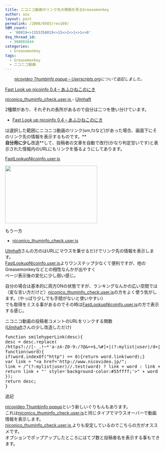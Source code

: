 ```yaml
---
title: ニコニコ動画のリンク先の情報を見るGreasemonkey
author: azu
layout: post
permalink: /2008/0503/res169/
SBM_count:
  - '00019<>1355356019<>15<>2<>1<>1<>0'
dsq_thread_id:
  - 300801644
categories:
  - Greasemonkey
tags:
  - Greasemonkey
  - ニコニコ動画
---
```

<p style="padding-left: 30px;">
  <em><span style="font-size: small;"><a href="http://userscripts.org/scripts/show/28910">nicovideo Thumbinfo popup – Userscripts.org</a>について追記しました。</span></em>
</p>

[Fast Look up nicoinfo 0.4 &#8211; あふひねこのにき][1]

[niconico\_thuminfo\_check.user.js ][2]- [Ulmhaft][3]

2種類があり、それぞれの長所があるので自分は二つを使い分けています。

*   [Fast Look up nicoinfo 0.4 &#8211; あふひねこのにき][1]

は選択した範囲にニコニコ動画のリンク(sm,fzなど)があった場合、画面下にそのリンク先の情報を表示するものです。**  
**自分用に少し**改造**して、投稿者の文章を自動で改行(かなり判定甘いです)と表示された情報内のURLにもリンクを張るようにしてあります。

[FastLookupNicoinfo.user.js][4]

[<img class="alignnone size-medium wp-image-170" title="fastlook" src="http://efcl.info/wp-content/uploads/2008/05/fastlook-300x187.png" alt="" width="300" height="187" />][5]

もう一方

*   [niconico\_thuminfo\_check.user.js ][2]

[Ulmhaft][3]さんの方のはURLにマウスを乗せるだけでリンク先の情報を表示します。  
[FastLookupNicoinfo.user.js][4]よりワンステップ少なくて便利ですが、他のGreasemonkeyなどとの相性なんかが出やすく  
ページ表示後の変化に少し弱い感じ。

自分の場合は基本的に両方ONの状態ですが、ランキングなんかの広い空間では（変な言い方だけど）[niconico\_thuminfo\_check.user.js][2]の方をよく使う気がします。（やっぱり少しでも手間がないと使いやすい）  
でも取得をミスる事があるのでその時は[FastLookupNicoinfo.user.js][4]の方で表示する感じ。

ニコニコ動画の投稿者コメントのURLをリンクする関数  
([Ulmhaft][3]さんの少し改造しただけ)

<pre class="brush:javascript;">function smilehyperLink(desc){
desc = desc.replace(
/https?://[-_.!~*'a-zA-Z0-9:/?@&amp;=+$,%#]+|(?:mylist|user)/d+|(?!mp3D)(sm|nm|fz|am|za)d+/g,
function(word){
if(word.indexOf("http") == 0){return word.link(word);}
var link = "&lt;a href='http://www.nicovideo.jp/";
link = /^(?:mylist|user)//.test(word) ? link + word : link + "watch/" + word;
return link + "' style='background-color:#55ffff;'&gt;" + word + "&lt;/a&gt;";
});
return desc;
}
</pre>

追記

[nicovideo Thumbinfo popup][6]という新しいぐりもんもあります。  
これは[niconico\_thuminfo\_check.user.js][2]と同じタイプでマウスオーバーで動画情報を表示します。  
[niconico\_thuminfo\_check.user.js ][2]よりも安定しているのでこちらの方がオススメです。  
オプションでポップアップしたところにはてブ数と投稿者名を表示する事もできます。

 [1]: http://d.hatena.ne.jp/AOI-CAT/20080427
 [2]: http://coderepos.org/share/browser/lang/javascript/userscripts/niconico_thuminfo_check.user.js?
 [3]: http://d.hatena.ne.jp/Sore_0/
 [4]: http://efcl.info/wp-content/uploads/FastLookupNicoinfo.user.js
 [5]: http://efcl.info/wp-content/uploads/2008/05/fastlook.png
 [6]: http://userscripts.org/scripts/show/28910